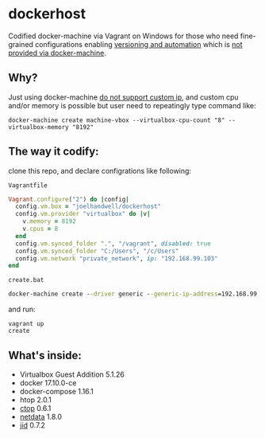 

# dockerhost
Codified docker-machine via Vagrant on Windows for those who need fine-grained configurations enabling [versioning and automation](https://www.hashicorp.com/blog/the-tao-of-hashicorp/) which is [not provided via docker-machine](https://github.com/docker/machine/issues/773).

## Why?
Just using docker-machine [do not support custom ip](https://github.com/docker/machine/issues/1709), and custom cpu and/or memory is possible but user need to repeatingly type command like:

```
docker-machine create machine-vbox --virtualbox-cpu-count "8" --virtualbox-memory "8192"
```

## The way it codify:

clone this repo, and declare configrations like following:

```Vagrantfile```

```ruby
Vagrant.configure("2") do |config|
  config.vm.box = "joelhandwell/dockerhost"
  config.vm.provider "virtualbox" do |v|
    v.memory = 8192
    v.cpus = 8
  end
  config.vm.synced_folder ".", "/vagrant", disabled: true
  config.vm.synced_folder "C:/Users", "/c/Users"
  config.vm.network "private_network", ip: "192.168.99.103"
end
```

```create.bat```

```bat
docker-machine create --driver generic --generic-ip-address=192.168.99.103 --generic-ssh-user=vagrant --generic-ssh-key=vagrant.pem default
```

and run:

```
vagrant up
create
```

## What's inside:

* Virtualbox Guest Addition 5.1.26
* docker 17.10.0-ce
* docker-compose 1.16.1
* htop 2.0.1
* [ctop](https://github.com/bcicen/ctop) 0.6.1
* [netdata](https://github.com/firehol/netdata) 1.8.0
* [jid](https://github.com/simeji/jid) 0.7.2

